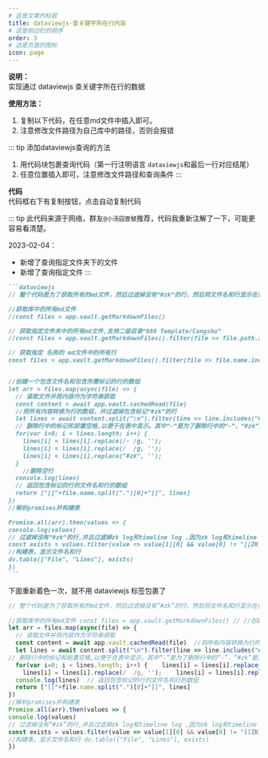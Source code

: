 ```yaml
---
# 这是文章的标题
title: dataviewjs-查关键字所在行内容
# 这是侧边栏的顺序
order: 3
# 这是页面的图标
icon: page
---
```

**说明：**  
实现通过 dataviewjs 查关键字所在行的数据

**使用方法：**  
1. 复制以下代码，在任意md文件中插入即可。
2. 注意修改文件路径为自己库中的路径，否则会报错

::: tip 添加dataviewjs查询的方法
1. 用代码块包裹查询代码（第一行注明语言 `dataviewjs`和最后一行对应结尾）
2. 任意位置插入即可，注意修改文件路径和查询条件
:::

**代码**  
代码框右下有复制按钮，点击自动复制代码

::: tip
此代码来源于网络，群友`@小汤园壹號`推荐，代码我重新注解了一下，可能更容易看清楚。

2023-02-04：  
- 新增了查询指定文件夹下的文件
- 新增了查询指定文件
:::

````markdown
```dataviewjs
// 整个代码是为了获取所有的md文件，然后过滤掉没有“#zk”的行，然后将文件名和行显示在表中

//获取库中的所有md文件 
//const files = app.vault.getMarkdownFiles()  

// 获取指定文件夹中的所有md文件,支持二级目录“080 Template/Cangshu”
//const files = app.vault.getMarkdownFiles().filter(file => file.path.includes("080 Template"))

// 获取指定 名称的 md文件中的所有行
const files = app.vault.getMarkdownFiles().filter(file => file.name.includes("Cangshu.md"))


//创建一个包含文件名和包含所需标记的行的数组
let arr = files.map(async(file) => {
  // 读取文件并将内容作为字符串获取
  const content = await app.vault.cachedRead(file)
  //将所有内容转换为行的数组，并过滤掉包含标记“#zk”的行 
  let lines = await content.split("\n").filter(line => line.includes("#软件")) 
  // 删除行中的标记和前置空格,以便于在表中显示。其中“-”是为了删除行中的“-”，“#zk”是为了删除行中的“#zk”，“  ”是为了删除行中的空格，
  for(var i=0; i < lines.length; i++) { 
    lines[i] = lines[i].replace(/- /g, '');
    lines[i] = lines[i].replace(/  /g, '');
    lines[i] = lines[i].replace("#zk", '');
  }
    //删除空行
  console.log(lines)
  // 返回包含标记的行的文件名和行的数组 
  return ["[["+file.name.split(".")[0]+"]]", lines]
})
//解析promises并构建表 

Promise.all(arr).then(values => {
console.log(values)
// 过滤掉没有“#zk”的行,并且过滤掉zk log和timeline log ,因为zk log和timeline log是我自己的文件，不需要显示在表中,所以我过滤掉了,如果你不需要过滤掉zk log和timeline log，可以删除这两行代码
const exists = values.filter(value => value[1][0] && value[0] != "[[ZK Log]]" && value[0] != "[[+ Timeline Log]]")
//构建表，显示文件名和行 
dv.table(["File", "Lines"], exists)
})
```
````

下面重新着色一次，就不用 dataviewjs 标签包裹了  
```js
// 整个代码是为了获取所有的md文件，然后过滤掉没有“#zk”的行，然后将文件名和行显示在表中  
  
//获取库中的所有md文件 const files = app.vault.getMarkdownFiles() // //创建一个包含文件名和包含所需标记的行的数组  
let arr = files.map(async(file) => {  
  // 读取文件并将内容作为字符串获取  
  const content = await app.vault.cachedRead(file)  //将所有内容转换为行的数组，并过滤掉包含标记“#zk”的行   
  let lines = await content.split("\n").filter(line => line.includes("#zk"))   
// 删除行中的标记和前置空格,以便于在表中显示。其中“-”是为了删除行中的“-”，“#zk”是为了删除行中的“#zk”，“  ”是为了删除行中的空格，  
  for(var i=0; i < lines.length; i++) {    lines[i] = lines[i].replace(/- /g, '');  
    lines[i] = lines[i].replace(/  /g, '');    lines[i] = lines[i].replace("#zk", '');  }    //删除空行  
  console.log(lines)  // 返回包含标记的行的文件名和行的数组   
  return ["[["+file.name.split(".")[0]+"]]", lines]  
})  
//解析promises并构建表   
Promise.all(arr).then(values => {  
console.log(values)  
// 过滤掉没有“#zk”的行,并且过滤掉zk log和timeline log ,因为zk log和timeline log是我自己的文件，不需要显示在表中,所以我过滤掉了,如果你不需要过滤掉zk log和timeline log，可以删除这两行代码  
const exists = values.filter(value => value[1][0] && value[0] != "[[ZK Log]]" && value[0] != "[[+ Timeline Log]]")  
//构建表，显示文件名和行 dv.table(["File", "Lines"], exists)  
})
```